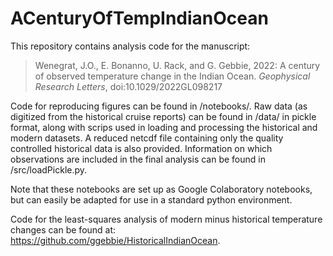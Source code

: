 # ACenturyOfTempIndianOcean

This repository contains analysis code for the manuscript:

> Wenegrat, J.O., E. Bonanno, U. Rack, and G. Gebbie, 2022: A century of observed temperature change in the Indian Ocean. _Geophysical Research Letters_, doi:10.1029/2022GL098217

Code for reproducing figures can be found in /notebooks/. Raw data (as digitized from the historical cruise reports) can be found in /data/ in pickle format, along with scrips used in loading and processing the historical and modern datasets. A reduced netcdf file containing only the quality controlled historical data is also provided. Information on which observations are included in the final analysis can be found in /src/loadPickle.py.

Note that these notebooks are set up as Google Colaboratory notebooks, but can easily be adapted for use in a standard python environment. 

Code for the least-squares analysis of modern minus historical temperature changes can be found at: https://github.com/ggebbie/HistoricalIndianOcean.
